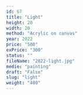 ```yaml
---
id: 67
title: "Light"
height: 20
width: 20
method: "Acrylic on canvas"
year: 2022
price: "500"
exPrice: "300"
status: ""
fileName: "2022-light.jpg"
medie: "painting"
draft: "False"
slug: "light"
weight: "480"
---
```


